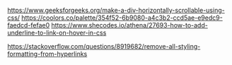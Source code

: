 https://www.geeksforgeeks.org/make-a-div-horizontally-scrollable-using-css/
https://coolors.co/palette/354f52-6b9080-a4c3b2-ccd5ae-e9edc9-faedcd-fefae0
https://www.shecodes.io/athena/27693-how-to-add-underline-to-link-on-hover-in-css

https://stackoverflow.com/questions/8919682/remove-all-styling-formatting-from-hyperlinks

